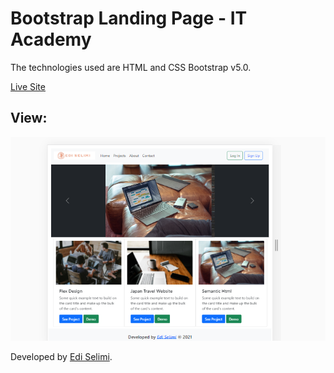 #  Bootstrap Landing Page - IT Academy

The technologies used are HTML and CSS Bootstrap v5.0.

[Live Site](https://it-academy-bootstrap-landing-page.netlify.app/)


## View:

![Alt text](./img/homepage.png/ "Layout")



Developed by [Edi Selimi](https://ediselimi.com/).
